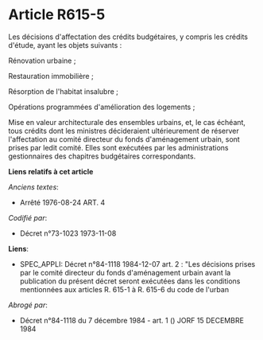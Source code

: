 # Article R615-5

Les décisions d'affectation des crédits budgétaires, y compris les crédits d'étude, ayant les objets suivants :

Rénovation urbaine ;

Restauration immobilière ;

Résorption de l'habitat insalubre ;

Opérations programmées d'amélioration des logements ;

Mise en valeur architecturale des ensembles urbains, et, le cas échéant, tous crédits dont les ministres décideraient
ultérieurement de réserver l'affectation au comité directeur du fonds d'aménagement urbain, sont prises par ledit comité.
Elles sont exécutées par les administrations gestionnaires des chapitres budgétaires correspondants.

**Liens relatifs à cet article**

_Anciens textes_:

  - Arrêté  1976-08-24 ART. 4

_Codifié par_:

  - Décret n°73-1023 1973-11-08

**Liens**:

  - SPEC_APPLI: Décret n°84-1118 1984-12-07 art. 2 : "Les décisions prises par le comité directeur du fonds d'aménagement urbain avant la publication du présent décret seront exécutées dans les conditions mentionnées aux articles R. 615-1 à R. 615-6 du code de l'urban

_Abrogé par_:

  - Décret n°84-1118 du 7 décembre 1984 - art. 1 () JORF 15 DECEMBRE 1984
